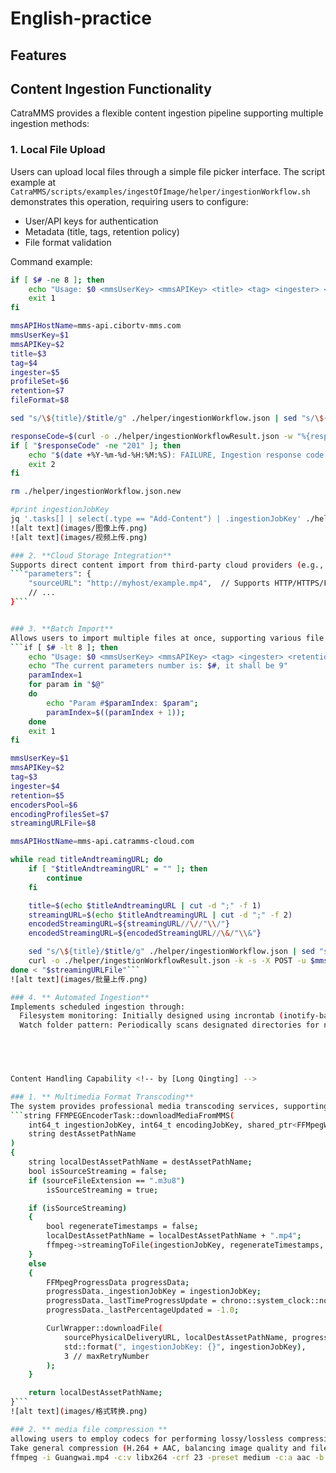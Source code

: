 # English-practice
## Features

## Content Ingestion Functionality <!-- by [Long Qingting] -->

CatraMMS provides a flexible content ingestion pipeline supporting multiple ingestion methods:

### 1. **Local File Upload**
Users can upload local files through a simple file picker interface. The script example at `CatraMMS/scripts/examples/ingestOfImage/helper/ingestionWorkflow.sh` demonstrates this operation, requiring users to configure:
- User/API keys for authentication
- Metadata (title, tags, retention policy)
- File format validation

Command example:
```bash
if [ $# -ne 8 ]; then
    echo "Usage: $0 <mmsUserKey> <mmsAPIKey> <title> <tag> <ingester> <profileset> <retention> <fileFormat> ($#)"
    exit 1
fi

mmsAPIHostName=mms-api.cibortv-mms.com
mmsUserKey=$1
mmsAPIKey=$2
title=$3
tag=$4
ingester=$5
profileSet=$6
retention=$7
fileFormat=$8

sed "s/\${title}/$title/g" ./helper/ingestionWorkflow.json | sed "s/\${tag}/$tag/g" | sed "s/\${ingester}/$ingester/g" | sed "s/\${profileSet}/$profileSet/g" | sed "s/\${retention}/$retention/g" | sed "s/\${fileFormat}/$fileFormat/g" > ./helper/ingestionWorkflow.json.new

responseCode=$(curl -o ./helper/ingestionWorkflowResult.json -w "%{response_code}" -k -s -X POST -u $mmsUserKey:$mmsAPIKey -d @./helper/ingestionWorkflow.json.new -H "Content-Type: application/json" https://$mmsAPIHostName/catramms/1.0.1/workflow)
if [ "$responseCode" -ne "201" ]; then
    echo "$(date +%Y-%m-%d-%H:%M:%S): FAILURE, Ingestion response code: $responseCode"
    exit 2
fi

rm ./helper/ingestionWorkflow.json.new

#print ingestionJobKey
jq '.tasks[] | select(.type == "Add-Content") | .ingestionJobKey' ./helper/ingestionWorkflowResult.json```
![alt text](images/图像上传.png)
![alt text](images/视频上传.png)

### 2. **Cloud Storage Integration**
Supports direct content import from third-party cloud providers (e.g., Google Drive, Dropbox) via sourceURL configuration. While no specific cloud SDKs are used, the system supports fetching content from external storage URLs:
```"parameters": {
    "sourceURL": "http://myhost/example.mp4",  // Supports HTTP/HTTPS/FTP/FTPS protocols
    // ...
}```


### 3. **Batch Import**
Allows users to import multiple files at once, supporting various file formats. The script at CatraMMS/scripts/examples/ingestionOfStreamingURL/ingestionOfStreamingURL.sh demonstrates batch import by processing files containing multiple titles and streaming URLs sequentially:
```if [ $# -lt 8 ]; then
    echo "Usage: $0 <mmsUserKey> <mmsAPIKey> <tag> <ingester> <retention> <encodersPool> <encodingProfilesSet> <streamingURLFile>"
    echo "The current parameters number is: $#, it shall be 9"
    paramIndex=1
    for param in "$@"
    do
        echo "Param #$paramIndex: $param";
        paramIndex=$((paramIndex + 1));
    done
    exit 1
fi

mmsUserKey=$1
mmsAPIKey=$2
tag=$3
ingester=$4
retention=$5
encodersPool=$6
encodingProfilesSet=$7
streamingURLFile=$8

mmsAPIHostName=mms-api.catramms-cloud.com

while read titleAndtreamingURL; do
    if [ "$titleAndtreamingURL" = "" ]; then
        continue
    fi

    title=$(echo $titleAndtreamingURL | cut -d ";" -f 1)
    streamingURL=$(echo $titleAndtreamingURL | cut -d ";" -f 2)
    encodedStreamingURL=${streamingURL//\//"\\/"}
    encodedStreamingURL=${encodedStreamingURL//\&/"\\&"}

    sed "s/\${title}/$title/g" ./helper/ingestionWorkflow.json | sed "s/\${streamingURL}/$encodedStreamingURL/g" | sed "s/\${tag}/$tag/g" | sed "s/\${ingester}/$ingester/g" | sed "s/\${retention}/$retention/g" | sed "s/\${encodersPool}/$encodersPool/g" | sed "s/\${encodingProfilesSet}/$encodingProfilesSet/g" > ./helper/ingestionWorkflow.json.new
    curl -o ./helper/ingestionWorkflowResult.json -k -s -X POST -u $mmsUserKey:$mmsAPIKey -d @./helper/ingestionWorkflow.json.new -H "Content-Type: application/json" https://$mmsAPIHostName/catramms/1.0.1/workflow
done < "$streamingURLFile"```
![alt text](images/批量上传.png)

### 4. ** Automated Ingestion**
Implements scheduled ingestion through:
  Filesystem monitoring: Initially designed using incrontab (inotify-based), later adapted to use cron-triggered scripts due to mounted directory limitations
  Watch folder pattern: Periodically scans designated directories for new files




  
Content Handling Capability <!-- by [Long Qingting] -->

### 1. ** Multimedia Format Transcoding**
The system provides professional media transcoding services, supporting conversion between various video container formats, including but not limited to transcoding source files into standardized container formats such as MP4 and AVI. In the CatraMMS/API/src/FFMPEGEncoderTask.cpp implementation, the downloadMediaFromMMS function establishes a complete transcoding pipeline, specifically designed to handle the download and transcoding process of streaming media content based on the HLS protocol, efficiently converting .m3u8 playlist format streaming content into industry-standard MP4 container format.
```string FFMPEGEncoderTask::downloadMediaFromMMS(
    int64_t ingestionJobKey, int64_t encodingJobKey, shared_ptr<FFMpegWrapper> ffmpeg, string sourceFileExtension, string sourcePhysicalDeliveryURL,
    string destAssetPathName
)
{
    string localDestAssetPathName = destAssetPathName;
    bool isSourceStreaming = false;
    if (sourceFileExtension == ".m3u8")
        isSourceStreaming = true;

    if (isSourceStreaming)
    {
        bool regenerateTimestamps = false;
        localDestAssetPathName = localDestAssetPathName + ".mp4";
        ffmpeg->streamingToFile(ingestionJobKey, regenerateTimestamps, sourcePhysicalDeliveryURL, localDestAssetPathName);
    }
    else
    {
        FFMpegProgressData progressData;
        progressData._ingestionJobKey = ingestionJobKey;
        progressData._lastTimeProgressUpdate = chrono::system_clock::now();
        progressData._lastPercentageUpdated = -1.0;

        CurlWrapper::downloadFile(
            sourcePhysicalDeliveryURL, localDestAssetPathName, progressDownloadCallback2, &progressData, 500,
            std::format(", ingestionJobKey: {}", ingestionJobKey),
            3 // maxRetryNumber
        );
    }

    return localDestAssetPathName;
}```
![alt text](images/格式转换.png)

### 2. ** media file compression **
allowing users to employ codecs for performing lossy/lossless compression on image (JPEG/PNG) and video (H.264/HEVC) files, significantly reducing bitrate and file size. Although the current codebase does not explicitly contain compression algorithm implementations, the system leverages the FFmpeg multimedia framework, utilizing its built-in libx264/libx265 encoders, CRF (Constant Rate Factor) quality control parameters, and preset systems to achieve efficient transcoding workflows. Developers can optimize rate-distortion (R-D) performance by adjusting quantization parameters (QP), GOP (Group of Pictures) structure, and other professional video encoding parameters.
Take general compression (H.264 + AAC, balancing image quality and file size) as an example:
ffmpeg -i Guangwai.mp4 -c:v libx264 -crf 23 -preset medium -c:a aac -b:a 128k Guangwai_compressed.mp4